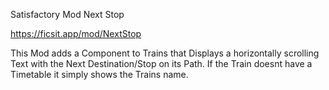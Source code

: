 Satisfactory Mod Next Stop

https://ficsit.app/mod/NextStop

This Mod adds a Component to Trains that Displays a horizontally scrolling Text 
with the Next Destination/Stop on its Path. 
If the Train doesnt have a Timetable it simply shows the Trains name.
